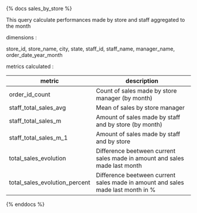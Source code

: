 {% docs sales_by_store %}

This query calculate performances made by store and staff aggregated to the month

dimensions :

store_id,
store_name,
city,
state,
staff_id,
staff_name,
manager_name,
order_date_year_month

metrics calculated :

| metric                        | description                                                                     |
| ----------------------------- | ------------------------------------------------------------------------------- |
| order_id_count                | Count of sales made by store manager (by month)                                 |
| staff_total_sales_avg         | Mean of sales by store manager                                                  |
| staff_total_sales_m           | Amount of sales made by staff and by store (by month)                           |
| staff_total_sales_m_1         | Amount of sales made by staff and by store                                      |
| total_sales_evolution         | Difference beetween current sales made in amount and sales made last month      |
| total_sales_evolution_percent | Difference beetween current sales made in amount and sales made last month in % |

{% enddocs %}
